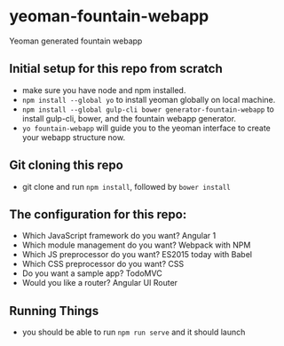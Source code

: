 # yeoman-fountain-webapp
Yeoman generated fountain webapp

## Initial setup for this repo from scratch
- make sure you have node and npm installed.
- `npm install --global yo` to install yeoman globally on local machine.
- `npm install --global gulp-cli bower generator-fountain-webapp` to install gulp-cli, bower, and the fountain webapp generator.
- `yo fountain-webapp` will guide you to the yeoman interface to create your webapp structure now.


## Git cloning this repo
- git clone and run `npm install`, followed by `bower install`

## The configuration for this repo:
- Which JavaScript framework do you want? Angular 1
- Which module management do you want? Webpack with NPM
- Which JS preprocessor do you want? ES2015 today with Babel
- Which CSS preprocessor do you want? CSS
- Do you want a sample app? TodoMVC
- Would you like a router? Angular UI Router

## Running Things
- you should be able to run `npm run serve` and it should launch
